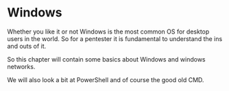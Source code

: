 # Windows

Whether you like it or not Windows is the most common OS for desktop users in the world. So for a pentester it is fundamental to understand the ins and outs of it.

So this chapter will contain some basics about Windows and windows networks.

We will also look a bit at PowerShell and of course the good old CMD.

